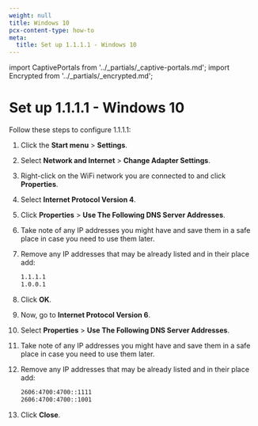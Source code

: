 ```yaml
---
weight: null
title: Windows 10
pcx-content-type: how-to
meta:
  title: Set up 1.1.1.1 - Windows 10
---
```


import CaptivePortals from '../_partials/_captive-portals.md';
import Encrypted from '../_partials/_encrypted.md';

# Set up 1.1.1.1 - Windows 10

Follow these steps to configure 1.1.1.1:

1.  Click the **Start menu** > **Settings**.

2.  Select **Network and Internet** > **Change Adapter Settings**.

3.  Right-click on the WiFi network you are connected to and click **Properties**.

4.  Select **Internet Protocol Version 4**.

5.  Click **Properties** > **Use The Following DNS Server Addresses**.

6.  Take note of any IP addresses you might have and save them in a safe place in case you need to use them later.

7.  Remove any IP addresses that may be already listed and in their place add:

    ```txt
    1.1.1.1
    1.0.0.1
    ```

8.  Click **OK**.

9.  Now, go to **Internet Protocol Version 6**.

10. Select **Properties** > **Use The Following DNS Server Addresses**.

11. Take note of any IP addresses you might have and save them in a safe place in case you need to use them later.

12. Remove any IP addresses that may be already listed and in their place add:

    ```txt
    2606:4700:4700::1111
    2606:4700:4700::1001
    ```

13. Click **Close**.

<CaptivePortals />
<Encrypted />
